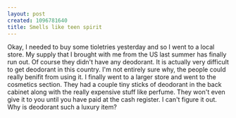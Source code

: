 ```yaml
--- 
layout: post
created: 1096781640
title: Smells like teen spirit
---
```

Okay, I needed to buy some tioletries yesterday and so I went to a local store. My supply that I brought with me from the US last summer has finally run out. Of course they didn't have any deodorant.  It is actually very difficult to get deodorant in this country.  I'm not entirely sure why, the people could really benifit from using it.  I finally went to a larger store and went to the cosmetics section.  They had a couple tiny sticks of deodorant in the back cabinet along with the really expensive stuff like perfume.  They won't even give it to you until you have paid at the cash register.  I can't figure it out. Why is deodorant such a luxury item?
